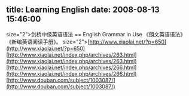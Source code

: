 title: Learning English
date: 2008-08-13 15:46:00
---

 size="2">剑桥中级英语语法 == English Grammar in Use
《朗文英语语法》   《新编英语阅读手册》。    size="2">[http://www.xiaolai.net/?p=650](http://www.xiaolai.net/?p=650)
[http://www.xiaolai.net/index.php/archives/263.html](http://www.xiaolai.net/index.php/archives/263.html)
[http://www.xiaolai.net/index.php/archives/266.html](http://www.xiaolai.net/index.php/archives/266.html)
[http://www.douban.com/subject/1003087/](http://www.douban.com/subject/1003087/)

